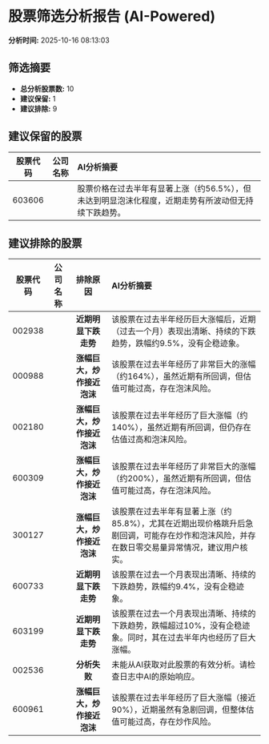 # 股票筛选分析报告 (AI-Powered)

**分析时间:** 2025-10-16 08:13:03

## 筛选摘要

- **总分析股票数:** 10
- **建议保留:** 1
- **建议排除:** 9

## 建议保留的股票

| 股票代码 | 公司名称 | AI分析摘要 |
|:---:|:---:|:---|
| 603606 |  | 股票价格在过去半年有显著上涨（约56.5%），但未达到明显泡沫化程度，近期走势有所波动但无持续下跌趋势。 |

## 建议排除的股票

| 股票代码 | 公司名称 | 排除原因 | AI分析摘要 |
|:---:|:---:|:---:|:---|
| 002938 |  | **近期明显下跌走势** | 该股票在过去半年经历巨大涨幅后，近期（过去一个月）表现出清晰、持续的下跌趋势，跌幅约9.5%，没有企稳迹象。 |
| 000988 |  | **涨幅巨大，炒作接近泡沫** | 该股票在过去半年经历了非常巨大的涨幅（约164%），虽然近期有所回调，但估值可能过高，存在泡沫风险。 |
| 002180 |  | **涨幅巨大，炒作接近泡沫** | 该股票在过去半年经历了巨大涨幅（约140%），虽然近期有所回调，但仍存在估值过高和泡沫风险。 |
| 600309 |  | **涨幅巨大，炒作接近泡沫** | 该股票在过去半年经历了非常巨大的涨幅（约200%），虽然近期有所回调，但估值可能过高，存在泡沫风险。 |
| 300127 |  | **涨幅巨大，炒作接近泡沫** | 该股票在过去半年有显著上涨（约85.8%），尤其在近期出现价格跳升后急剧回调，可能存在炒作和泡沫风险，并存在数日零交易量异常情况，建议用户核实。 |
| 600733 |  | **近期明显下跌走势** | 该股票在过去一个月表现出清晰、持续的下跌趋势，跌幅约9.4%，没有企稳迹象。 |
| 603199 |  | **近期明显下跌走势** | 该股票在过去一个月表现出清晰、持续的下跌趋势，跌幅超过10%，没有企稳迹象。同时，其在过去半年内也经历了巨大涨幅。 |
| 002536 |  | **分析失败** | 未能从AI获取对此股票的有效分析。请检查日志中AI的原始响应。 |
| 600961 |  | **涨幅巨大，炒作接近泡沫** | 该股票在过去半年经历了巨大涨幅（接近90%），近期虽然有急剧回调，但整体估值可能过高，存在炒作风险。 |
